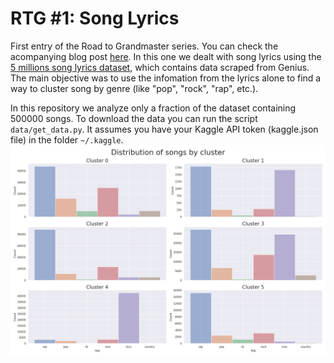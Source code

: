 # RTG #1: Song Lyrics
First entry of the Road to Grandmaster series. You can check the acompanying blog post [here](https://pacifis.org/rtg1). In this one we dealt with song lyrics using the [5 millions song lyrics dataset](https://www.kaggle.com/datasets/nikhilnayak123/5-million-song-lyrics-dataset), which contains data scraped from Genius. The main objective was to use the infomation from the lyrics alone to find a way to cluster song by genre (like "pop", "rock", "rap", etc.).

In this repository we analyze only a fraction of the dataset containing 500000 songs. To download the data you can run the script `data/get_data.py`. It assumes you have your Kaggle API token (kaggle.json file) in the folder `~/.kaggle`. 
![Songs distribution by cluster](img/songs_dist_by_cluster.png "Songs distribution by cluster")
